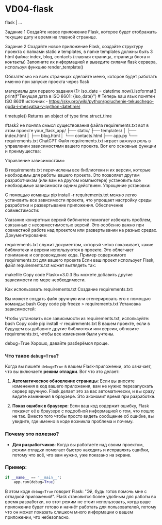 # VD04-flask
 flask | ...

Задание 1
Создайте новое приложение Flask, которое будет отображать текущие дату и время на главной странице.

Задание 2
Создайте новое приложение Flask, создайте структуру проекта с папками static и templates,
в папке templates должны быть 3 html файла: index, blog, contacts (главная страница, страница блога и контакты)
Заполните их информацией и выведите силами flask сервера, используя функцию render_template()

Обязательно на всех страницах сделайте меню, которое будет работать именно при запуске проекта через flask

материалы для первого задания (1):
    iso_date = datetime.now().isoformat()
     print(f"Текущая дата в ISO 8601: {iso_date}") # Теперь ваш язык понятен ISO 8601!
источник - https://sky.pro/wiki/python/poluchenie-tekuschego-goda-i-mesyatsa-v-python-datetime/

timetuple()	Returns an object of type time.struct_time

#task2
не поняла смысл существования файла requirements.txt
вот в этом проекте 
your_flask_app/
├── static/
├── templates/
│   ├── index.html
│   ├── blog.html
│   └── contacts.html
├── app.py
└── requirements.txt
ChatGPT
Файл requirements.txt играет важную роль в управлении зависимостями вашего проекта. Вот его основные функции и преимущества:

Управление зависимостями:

В requirements.txt перечислены все библиотеки и их версии, которые необходимы для работы вашего проекта. Это позволяет другим разработчикам (или вам на другом компьютере) установить все необходимые зависимости одним действием.
Упрощение установки:

С помощью команды pip install -r requirements.txt можно легко установить все зависимости проекта, что упрощает настройку среды разработки и развертывание приложения.
Обеспечение совместимости:

Указание конкретных версий библиотек помогает избежать проблем, связанных с несовместимостью версий. Это особенно важно при совместной работе над проектом или развертывании на разных средах.
Документирование:

requirements.txt служит документом, который четко показывает, какие библиотеки и версии используются в проекте. Это облегчает понимание и сопровождение кода.
Пример содержимого requirements.txt для вашего проекта
Если ваш проект использует Flask, файл requirements.txt может выглядеть так:

makefile
Copy code
Flask==3.0.3
Вы можете добавить другие зависимости по мере необходимости.

Как использовать requirements.txt
Создание requirements.txt:

Вы можете создать файл вручную или сгенерировать его с помощью команды:
bash
Copy code
pip freeze > requirements.txt
Установка зависимостей:

Чтобы установить все зависимости из requirements.txt, используйте:
bash
Copy code
pip install -r requirements.txt
В вашем проекте, если в будущем вы добавите другие библиотеки или версии, обновите requirements.txt, чтобы все изменения были учтены.



debug=True 
Хорошо, давайте разберёмся проще.

### Что такое `debug=True`?

Когда вы пишете `debug=True` в вашем Flask-приложении, это означает, что вы включаете **режим отладки**. Вот что это делает:

1. **Автоматическое обновление страницы**:
   Если вы вносите изменения в код вашего приложения, вам не нужно перезапускать сервер вручную. Flask делает это за вас автоматически, и вы сразу видите изменения в браузере. Это экономит время при разработке.

2. **Показ ошибок в браузере**:
   Если ваш код содержит ошибку, Flask покажет её в браузере с подробной информацией о том, что пошло не так. Вместо того чтобы просто видеть сообщение об ошибке, вы увидите, где именно в коде возникла проблема и почему.

### Почему это полезно?

- **Для разработчиков**: Когда вы работаете над своим проектом, режим отладки помогает быстро находить и исправлять ошибки, потому что всё, что вам нужно, уже показано на экране.
  
### Пример:

```python
if __name__ == '__main__':
    app.run(debug=True)
```

В этом коде `debug=True` говорит Flask: "Эй, будь готов помочь мне с отладкой приложения!". Flask становится более удобным для работы во время разработки, но этот режим не стоит использовать, когда ваше приложение будет готово и начнёт работать для пользователей, потому что он может показать слишком много информации о вашем приложении, что небезопасно.
